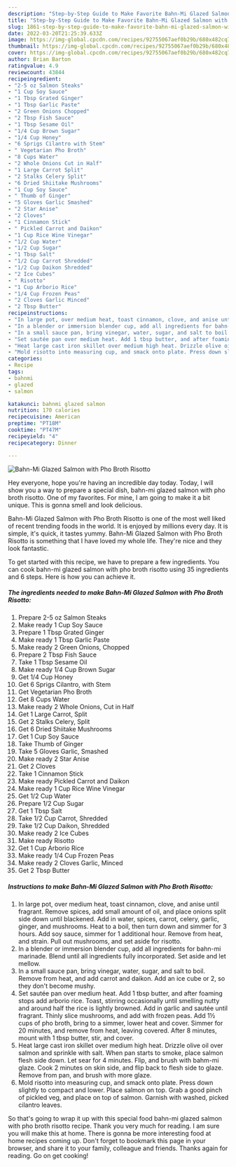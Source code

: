 ```yaml
---
description: "Step-by-Step Guide to Make Favorite Bahn-Mi Glazed Salmon with Pho Broth Risotto"
title: "Step-by-Step Guide to Make Favorite Bahn-Mi Glazed Salmon with Pho Broth Risotto"
slug: 1861-step-by-step-guide-to-make-favorite-bahn-mi-glazed-salmon-with-pho-broth-risotto
date: 2022-03-20T21:25:39.633Z
image: https://img-global.cpcdn.com/recipes/92755067aef0b29b/680x482cq70/bahn-mi-glazed-salmon-with-pho-broth-risotto-recipe-main-photo.jpg
thumbnail: https://img-global.cpcdn.com/recipes/92755067aef0b29b/680x482cq70/bahn-mi-glazed-salmon-with-pho-broth-risotto-recipe-main-photo.jpg
cover: https://img-global.cpcdn.com/recipes/92755067aef0b29b/680x482cq70/bahn-mi-glazed-salmon-with-pho-broth-risotto-recipe-main-photo.jpg
author: Brian Barton
ratingvalue: 4.9
reviewcount: 43844
recipeingredient:
- "2-5 oz Salmon Steaks"
- "1 Cup Soy Sauce"
- "1 Tbsp Grated Ginger"
- "1 Tbsp Garlic Paste"
- "2 Green Onions Chopped"
- "2 Tbsp Fish Sauce"
- "1 Tbsp Sesame Oil"
- "1/4 Cup Brown Sugar"
- "1/4 Cup Honey"
- "6 Sprigs Cilantro with Stem"
- " Vegetarian Pho Broth"
- "8 Cups Water"
- "2 Whole Onions Cut in Half"
- "1 Large Carrot Split"
- "2 Stalks Celery Split"
- "6 Dried Shiitake Mushrooms"
- "1 Cup Soy Sauce"
- " Thumb of Ginger"
- "5 Gloves Garlic Smashed"
- "2 Star Anise"
- "2 Cloves"
- "1 Cinnamon Stick"
- " Pickled Carrot and Daikon"
- "1 Cup Rice Wine Vinegar"
- "1/2 Cup Water"
- "1/2 Cup Sugar"
- "1 Tbsp Salt"
- "1/2 Cup Carrot Shredded"
- "1/2 Cup Daikon Shredded"
- "2 Ice Cubes"
- " Risotto"
- "1 Cup Arborio Rice"
- "1/4 Cup Frozen Peas"
- "2 Cloves Garlic Minced"
- "2 Tbsp Butter"
recipeinstructions:
- "In large pot, over medium heat, toast cinnamon, clove, and anise until fragrant. Remove spices, add small amount of oil, and place onions split side down until blackened. Add in water, spices, carrot, celery, garlic, ginger, and mushrooms. Heat to a boil, then turn down and simmer for 3 hours. Add soy sauce, simmer for 1 additional hour. Remove from heat, and strain. Pull out mushrooms, and set aside for risotto."
- "In a blender or immersion blender cup, add all ingredients for bahn-mi marinade. Blend until all ingredients fully incorporated. Set aside and let mellow."
- "In a small sauce pan, bring vinegar, water, sugar, and salt to boil. Remove from heat, and add carrot and daikon. Add an ice cube or 2, so they don't become mushy."
- "Set sautée pan over medium heat. Add 1 tbsp butter, and after foaming stops add arborio rice. Toast, stirring occasionally until smelling nutty and around half the rice is lightly browned. Add in garlic and sautée until fragrant. Thinly slice mushrooms, and add with frozen peas. Add 1½ cups of pho broth, bring to a simmer, lower heat and cover. Simmer for 20 minutes, and remove from heat, leaving covered. After 8 minutes, mount with 1 tbsp butter, stir, and cover."
- "Heat large cast iron skillet over medium high heat. Drizzle olive oil over salmon and sprinkle with salt. When pan starts to smoke, place salmon flesh side down. Let sear for 4 minutes. Flip, and brush with bahm-mi glaze. Cook 2 minutes on skin side, and flip back to flesh side to glaze. Remove from pan, and brush with more glaze."
- "Mold risotto into measuring cup, and smack onto plate. Press down slightly to compact and lower. Place salmon on top. Grab a good pinch of pickled veg, and place on top of salmon. Garnish with washed, picked cilantro leaves."
categories:
- Recipe
tags:
- bahnmi
- glazed
- salmon

katakunci: bahnmi glazed salmon 
nutrition: 170 calories
recipecuisine: American
preptime: "PT18M"
cooktime: "PT47M"
recipeyield: "4"
recipecategory: Dinner

---
```



![Bahn-Mi Glazed Salmon with Pho Broth Risotto](https://img-global.cpcdn.com/recipes/92755067aef0b29b/680x482cq70/bahn-mi-glazed-salmon-with-pho-broth-risotto-recipe-main-photo.jpg)

Hey everyone, hope you're having an incredible day today. Today, I will show you a way to prepare a special dish, bahn-mi glazed salmon with pho broth risotto. One of my favorites. For mine, I am going to make it a bit unique. This is gonna smell and look delicious.

Bahn-Mi Glazed Salmon with Pho Broth Risotto is one of the most well liked of recent trending foods in the world. It is enjoyed by millions every day. It is simple, it's quick, it tastes yummy. Bahn-Mi Glazed Salmon with Pho Broth Risotto is something that I have loved my whole life. They're nice and they look fantastic.




To get started with this recipe, we have to prepare a few ingredients. You can cook bahn-mi glazed salmon with pho broth risotto using 35 ingredients and 6 steps. Here is how you can achieve it.

<!--inarticleads1-->

##### The ingredients needed to make Bahn-Mi Glazed Salmon with Pho Broth Risotto:

1. Prepare 2-5 oz Salmon Steaks
1. Make ready 1 Cup Soy Sauce
1. Prepare 1 Tbsp Grated Ginger
1. Make ready 1 Tbsp Garlic Paste
1. Make ready 2 Green Onions, Chopped
1. Prepare 2 Tbsp Fish Sauce
1. Take 1 Tbsp Sesame Oil
1. Make ready 1/4 Cup Brown Sugar
1. Get 1/4 Cup Honey
1. Get 6 Sprigs Cilantro, with Stem
1. Get  Vegetarian Pho Broth
1. Get 8 Cups Water
1. Make ready 2 Whole Onions, Cut in Half
1. Get 1 Large Carrot, Split
1. Get 2 Stalks Celery, Split
1. Get 6 Dried Shiitake Mushrooms
1. Get 1 Cup Soy Sauce
1. Take  Thumb of Ginger
1. Take 5 Gloves Garlic, Smashed
1. Make ready 2 Star Anise
1. Get 2 Cloves
1. Take 1 Cinnamon Stick
1. Make ready  Pickled Carrot and Daikon
1. Make ready 1 Cup Rice Wine Vinegar
1. Get 1/2 Cup Water
1. Prepare 1/2 Cup Sugar
1. Get 1 Tbsp Salt
1. Take 1/2 Cup Carrot, Shredded
1. Take 1/2 Cup Daikon, Shredded
1. Make ready 2 Ice Cubes
1. Make ready  Risotto
1. Get 1 Cup Arborio Rice
1. Make ready 1/4 Cup Frozen Peas
1. Make ready 2 Cloves Garlic, Minced
1. Get 2 Tbsp Butter




<!--inarticleads2-->

##### Instructions to make Bahn-Mi Glazed Salmon with Pho Broth Risotto:

1. In large pot, over medium heat, toast cinnamon, clove, and anise until fragrant. Remove spices, add small amount of oil, and place onions split side down until blackened. Add in water, spices, carrot, celery, garlic, ginger, and mushrooms. Heat to a boil, then turn down and simmer for 3 hours. Add soy sauce, simmer for 1 additional hour. Remove from heat, and strain. Pull out mushrooms, and set aside for risotto.
1. In a blender or immersion blender cup, add all ingredients for bahn-mi marinade. Blend until all ingredients fully incorporated. Set aside and let mellow.
1. In a small sauce pan, bring vinegar, water, sugar, and salt to boil. Remove from heat, and add carrot and daikon. Add an ice cube or 2, so they don't become mushy.
1. Set sautée pan over medium heat. Add 1 tbsp butter, and after foaming stops add arborio rice. Toast, stirring occasionally until smelling nutty and around half the rice is lightly browned. Add in garlic and sautée until fragrant. Thinly slice mushrooms, and add with frozen peas. Add 1½ cups of pho broth, bring to a simmer, lower heat and cover. Simmer for 20 minutes, and remove from heat, leaving covered. After 8 minutes, mount with 1 tbsp butter, stir, and cover.
1. Heat large cast iron skillet over medium high heat. Drizzle olive oil over salmon and sprinkle with salt. When pan starts to smoke, place salmon flesh side down. Let sear for 4 minutes. Flip, and brush with bahm-mi glaze. Cook 2 minutes on skin side, and flip back to flesh side to glaze. Remove from pan, and brush with more glaze.
1. Mold risotto into measuring cup, and smack onto plate. Press down slightly to compact and lower. Place salmon on top. Grab a good pinch of pickled veg, and place on top of salmon. Garnish with washed, picked cilantro leaves.




So that's going to wrap it up with this special food bahn-mi glazed salmon with pho broth risotto recipe. Thank you very much for reading. I am sure you will make this at home. There is gonna be more interesting food at home recipes coming up. Don't forget to bookmark this page in your browser, and share it to your family, colleague and friends. Thanks again for reading. Go on get cooking!
